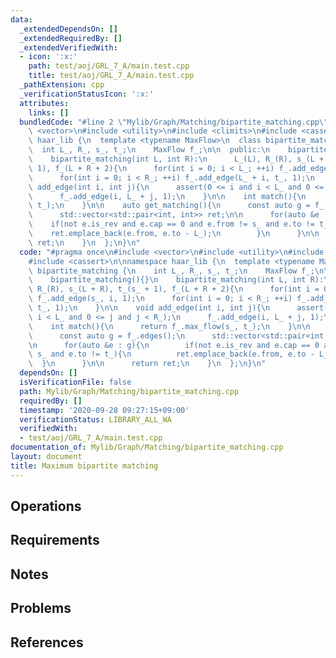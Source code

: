```yaml
---
data:
  _extendedDependsOn: []
  _extendedRequiredBy: []
  _extendedVerifiedWith:
  - icon: ':x:'
    path: test/aoj/GRL_7_A/main.test.cpp
    title: test/aoj/GRL_7_A/main.test.cpp
  _pathExtension: cpp
  _verificationStatusIcon: ':x:'
  attributes:
    links: []
  bundledCode: "#line 2 \"Mylib/Graph/Matching/bipartite_matching.cpp\"\n#include\
    \ <vector>\n#include <utility>\n#include <climits>\n#include <cassert>\n\nnamespace\
    \ haar_lib {\n  template <typename MaxFlow>\n  class bipartite_matching {\n  \
    \  int L_, R_, s_, t_;\n    MaxFlow f_;\n\n  public:\n    bipartite_matching(){}\n\
    \    bipartite_matching(int L, int R):\n      L_(L), R_(R), s_(L + R), t_(s_ +\
    \ 1), f_(L + R + 2){\n      for(int i = 0; i < L_; ++i) f_.add_edge(s_, i, 1);\n\
    \      for(int i = 0; i < R_; ++i) f_.add_edge(L_ + i, t_, 1);\n    }\n\n    void\
    \ add_edge(int i, int j){\n      assert(0 <= i and i < L_ and 0 <= j and j < R_);\n\
    \      f_.add_edge(i, L_ + j, 1);\n    }\n\n    int match(){\n      return f_.max_flow(s_,\
    \ t_);\n    }\n\n    auto get_matching(){\n      const auto g = f_.edges();\n\
    \      std::vector<std::pair<int, int>> ret;\n\n      for(auto &e : g){\n    \
    \    if(not e.is_rev and e.cap == 0 and e.from != s_ and e.to != t_){\n      \
    \    ret.emplace_back(e.from, e.to - L_);\n        }\n      }\n\n      return\
    \ ret;\n    }\n  };\n}\n"
  code: "#pragma once\n#include <vector>\n#include <utility>\n#include <climits>\n\
    #include <cassert>\n\nnamespace haar_lib {\n  template <typename MaxFlow>\n  class\
    \ bipartite_matching {\n    int L_, R_, s_, t_;\n    MaxFlow f_;\n\n  public:\n\
    \    bipartite_matching(){}\n    bipartite_matching(int L, int R):\n      L_(L),\
    \ R_(R), s_(L + R), t_(s_ + 1), f_(L + R + 2){\n      for(int i = 0; i < L_; ++i)\
    \ f_.add_edge(s_, i, 1);\n      for(int i = 0; i < R_; ++i) f_.add_edge(L_ + i,\
    \ t_, 1);\n    }\n\n    void add_edge(int i, int j){\n      assert(0 <= i and\
    \ i < L_ and 0 <= j and j < R_);\n      f_.add_edge(i, L_ + j, 1);\n    }\n\n\
    \    int match(){\n      return f_.max_flow(s_, t_);\n    }\n\n    auto get_matching(){\n\
    \      const auto g = f_.edges();\n      std::vector<std::pair<int, int>> ret;\n\
    \n      for(auto &e : g){\n        if(not e.is_rev and e.cap == 0 and e.from !=\
    \ s_ and e.to != t_){\n          ret.emplace_back(e.from, e.to - L_);\n      \
    \  }\n      }\n\n      return ret;\n    }\n  };\n}\n"
  dependsOn: []
  isVerificationFile: false
  path: Mylib/Graph/Matching/bipartite_matching.cpp
  requiredBy: []
  timestamp: '2020-09-28 09:27:15+09:00'
  verificationStatus: LIBRARY_ALL_WA
  verifiedWith:
  - test/aoj/GRL_7_A/main.test.cpp
documentation_of: Mylib/Graph/Matching/bipartite_matching.cpp
layout: document
title: Maximum bipartite matching
---
```


## Operations

## Requirements

## Notes

## Problems

## References
